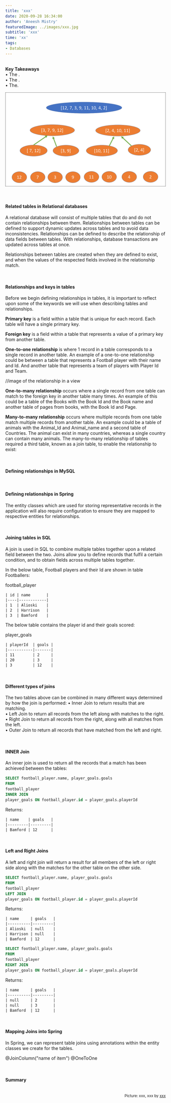 ```yaml
---
title: 'xxx'
date: 2020-09-28 16:34:00
author: 'Aneesh Mistry'
featuredImage: ../images/xxx.jpg
subtitle: 'xxx'
time: 'xx'
tags:
- Databases
---
```

<br>
<strong>Key Takeaways</strong><br>
&#8226; The .<br>
&#8226; The .<br>
&#8226; The.<br>

![Merge sort step 2](../../src/images/011MergeSort2.png)


<br>
<h4>Related tables in Relational databases</h4>
<p>
A relational database will consist of multiple tables that do and do not contain relationships between them. 
Relationships between tables can be defined to support dynamic updates across tables and to avoid data inconsistencies. 
Relationships can be defined to describe the relationship of data fields between tables. With relationships, database transactions are 
updated across tables at once. 
</p>
<p>
Relationships between tables are created when they are defined to exist, and when the values of the respected fields involved in the relationship match.
</p>
<br>
<h4>Relationships and keys in tables</h4>
<p>
Before we begin defining relationships in tables, it is important to reflect upon some of the keywords we will use when describing tables and relationships.
</p>
<p>
<strong>Primary key</strong> is a field within a table that is unique for each record. Each table will have a single primary key.<br>
</p>

<p>
<strong>Foreign key</strong> is a field within a table that represents a value of a primary key from another table.<br>
</p>
<p>
<strong>One-to-one relationship</strong> is where 1 record in a table corresponds to a single record in another table.
An example of a one-to-one relationship could be between a table that represents a Football player with their name and Id. And another table that represents a team of players with Player Id and Team. 

//image of the relationship in a view

</p>
<p>
<strong>One-to-many relationship</strong> occurs where a single record from one table can match to the foreign key in another table many times. 
An example of this could be a table of the Books with the Book Id and the Book name and another table of pages from books, with the Book Id and Page. 
</p>
<p>
<strong>Many-to-many relationship</strong> occurs where multiple records from one table match multiple records from another table. An example could be a table of animals with the Animal_Id and Animal_name
and a second table of Countries. The animal can exist in many countries, whereas a single country can contain many animals. The many-to-many relationship of tables required a third table, known as a join table, 
to enable the relationship to exist:


</p>

<br>
<h4>Defining relationships in MySQL</h4>
<p>

</p>

<br>
<h4>Defining relationships in Spring</h4>
<p>
The entity classes which are used for storing representative records in the application will also require configuration to ensure they are mapped to respective entities for relationships. 


</p>

<br>
<h4>Joining tables in SQL</h4>
<p>
A join is used in SQL to combine multiple tables together upon a related field between the two. Joins allow you to define records that fulfil a certain condition, and to obtain fields across multiple tables together.
</p>
<p>
In the below table, Football players and their Id are shown in table Footballers:

football_player

```
| id | name       |
|----|------------|
| 1  | Alioski    |
| 2  | Harrison   |
| 3  | Bamford    |
```

The below table contains the player id and their goals scored:

player_goals

```
| playerId  | goals |
|-----------|-------|
| 11        | 2     |
| 20        | 3     |
| 3         | 12    |

```
</p>
<br>
<h4>Different types of joins</h4>
<p>
The two tables above can be combined in many different ways determined by how the join is performed:
&#8226; Inner Join to return results that are matching.<br>
&#8226; Left Join to return all records from the left along with matches to the right.<br>
&#8226; Right Join to return all records from the right, along with all matches from the left.<br>
&#8226; Outer Join to return all records that have matched from the left and right.<br>
</p>
<br>
<h4>INNER Join</h4>
<p>
An inner join is used to return all the records that a match has been achieved between the tables:

```sql
SELECT football_player.name, player_goals.goals
FROM 
football_player
INNER JOIN
player_goals ON football_player.id = player_goals.playerId
```

Returns:

```
| name    | goals   |
|---------|---------|
| Bamford | 12      |
```

</p>

<br>
<h4>Left and Right Joins</h4>
<p>
A left and right join will return a result for all members of the left or right side along with the matches 
for the other table on the other side.

```sql
SELECT football_player.name, player_goals.goals
FROM 
football_player
LEFT JOIN
player_goals ON football_player.id = player_goals.playerId

```

Returns:

```
| name     | goals   |
|----------|---------|
| Alioski  | null    |
| Harrison | null    |
| Bamford  | 12      |

```

```sql
SELECT football_player.name, player_goals.goals
FROM 
football_player
RIGHT JOIN
player_goals ON football_player.id = player_goals.playerId

```

Returns:

```
| name     | goals   |
|----------|---------|
| null     | 2       |
| null     | 3       |
| Bamford  | 12      |

```

</p>

<br>
<h4>Mapping Joins into Spring</h4>
<p>
In Spring, we can represent table joins using annotations within the entity classes we create for the tables.

@JoinColumn("name of item")
@OneToOne



</p>
<br>
<h4>Summary</h4>
<p>


</p>

<br>
<small style="float: right;" >Picture: xxx, xxx by <a target="_blank" href="http">xxx</small></a><br>
